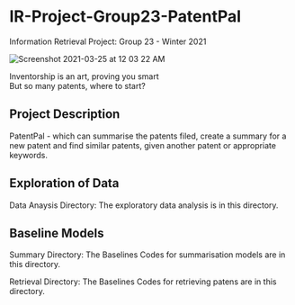 # IR-Project-Group23-PatentPal
Information Retrieval Project: Group 23 - Winter 2021

![Screenshot 2021-03-25 at 12 03 22 AM](https://user-images.githubusercontent.com/43923076/112365361-90ddc680-8cfd-11eb-867e-84f87e094e4a.png)

Inventorship is an art, proving you smart\
But so many patents, where to start?

## Project Description
PatentPal - which can summarise the patents filed, create a summary for a new patent and find similar patents, given another patent or appropriate keywords.

## Exploration of Data
Data Anaysis Directory: The exploratory data analysis is in this directory.
## Baseline Models
Summary Directory: The Baselines Codes for summarisation models are in this directory.

Retrieval Directory: The Baselines Codes for retrieving patens are in this directory.

